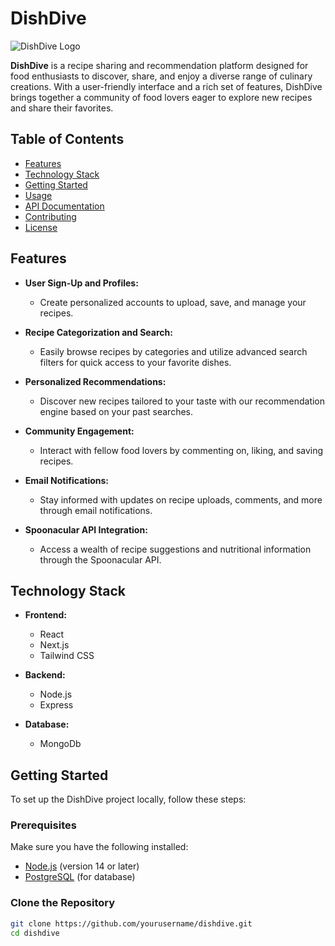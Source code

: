 # DishDive

![DishDive Logo](path/to/logo.png) <!-- Replace with actual logo path -->

**DishDive** is a recipe sharing and recommendation platform designed for food enthusiasts to discover, share, and enjoy a diverse range of culinary creations. With a user-friendly interface and a rich set of features, DishDive brings together a community of food lovers eager to explore new recipes and share their favorites.

## Table of Contents

- [Features](#features)
- [Technology Stack](#technology-stack)
- [Getting Started](#getting-started)
- [Usage](#usage)
- [API Documentation](#api-documentation)
- [Contributing](#contributing)
- [License](#license)

## Features

- **User Sign-Up and Profiles:**
  - Create personalized accounts to upload, save, and manage your recipes.
- **Recipe Categorization and Search:**

  - Easily browse recipes by categories and utilize advanced search filters for quick access to your favorite dishes.

- **Personalized Recommendations:**

  - Discover new recipes tailored to your taste with our recommendation engine based on your past searches.

- **Community Engagement:**

  - Interact with fellow food lovers by commenting on, liking, and saving recipes.

- **Email Notifications:**

  - Stay informed with updates on recipe uploads, comments, and more through email notifications.

- **Spoonacular API Integration:**
  - Access a wealth of recipe suggestions and nutritional information through the Spoonacular API.

## Technology Stack

- **Frontend:**

  - React
  - Next.js
  - Tailwind CSS

- **Backend:**

  - Node.js
  - Express

- **Database:**
  - MongoDb

## Getting Started

To set up the DishDive project locally, follow these steps:

### Prerequisites

Make sure you have the following installed:

- [Node.js](https://nodejs.org/) (version 14 or later)
- [PostgreSQL](https://www.postgresql.org/) (for database)

### Clone the Repository

```bash
git clone https://github.com/yourusername/dishdive.git
cd dishdive
```

